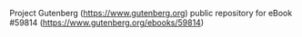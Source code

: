 Project Gutenberg (https://www.gutenberg.org) public repository for
eBook #59814 (https://www.gutenberg.org/ebooks/59814)
